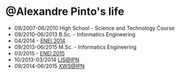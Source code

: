 @Alexandre Pinto's life
===============

- 09/2007-06/2010 High School - Science and Technology Course
- 09/2010-06/2013 B.Sc. - Informatics Engineering
- 04/2014 - [ENEI 2014](http://www.eneiaveiro.pt)
- 09/2013-06/2015 M.Sc. - Informatics Engineering
- 03/2015 - [ENEI 2015](http://www.enei.pt/)
- 10/2013-03/2014 [LIS@IPN](https://www.ipn.pt/si/unidades/detalhesunidade.do?init=1&unidadeID=11)
- 09/2014-06/2015 [XWS@IPN](http://xws.pt)